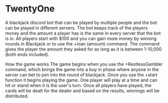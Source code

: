 # TwentyOne
A blackjack discord bot that can be played by multiple people and the bot can be played in different servers. The bot keeps track of the players money and the amount a player has is the same in every server that the bot is in. All players start with $100 and you can gain more money by winning rounds in Blackjack or to use the +loan (amount) command. The command gives the player the amount they asked for as long as it is between 1-10,000 (both ends included). 

  How the game works
The game begins when you use the +RestlessGambler command, which brings the game into a buy in phase where anyone in the server can bet to join into the round of blackjack. Once you use the +start function it begins playing the game. One player will play at a time and can hit or stand when it is the user's turn. Once all players have played, the cards will be dealt for the dealer and based on the results, winnings will be distributed. 
